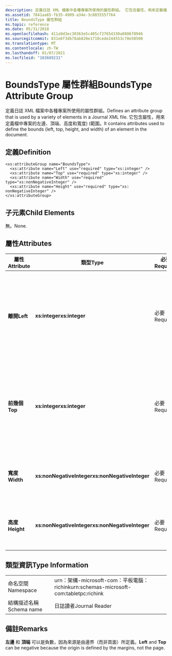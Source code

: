 ```yaml
---
description: 定義日誌 XML 檔案中各種專案所使用的屬性群組。 它包含屬性，用來定義檔中專案的左邊、頂端、高度和寬度)  (範圍。
ms.assetid: 7841aa65-fb35-4909-a34e-3c883555f764
title: BoundsType 屬性群組
ms.topic: reference
ms.date: 05/31/2018
ms.openlocfilehash: 411a9d3ec30363e5c405cf27654330a0886f8946
ms.sourcegitcommit: 831e8f3db78ab820e1710cede244553c70e50500
ms.translationtype: MT
ms.contentlocale: zh-TW
ms.lasthandoff: 01/07/2021
ms.locfileid: "103689231"
---
```

# <a name="boundstype-attribute-group"></a><span data-ttu-id="d9694-104">BoundsType 屬性群組</span><span class="sxs-lookup"><span data-stu-id="d9694-104">BoundsType Attribute Group</span></span>

<span data-ttu-id="d9694-105">定義日誌 XML 檔案中各種專案所使用的屬性群組。</span><span class="sxs-lookup"><span data-stu-id="d9694-105">Defines an attribute group that is used by a variety of elements in a Journal XML file.</span></span> <span data-ttu-id="d9694-106">它包含屬性，用來定義檔中專案的左邊、頂端、高度和寬度)  (範圍。</span><span class="sxs-lookup"><span data-stu-id="d9694-106">It contains attributes used to define the bounds (left, top, height, and width) of an element in the document.</span></span>

## <a name="definition"></a><span data-ttu-id="d9694-107">定義</span><span class="sxs-lookup"><span data-stu-id="d9694-107">Definition</span></span>

``` syntax
<xs:attributeGroup name="BoundsType">
  <xs:attribute name="Left" use="required" type="xs:integer" />
  <xs:attribute name="Top" use="required" type="xs:integer" />
  <xs:attribute name="Width" use="required" type="xs:nonNegativeInteger" />
  <xs:attribute name="Height" use="required" type="xs: nonNegativeInteger" />
</xs:attributeGroup>
```

## <a name="child-elements"></a><span data-ttu-id="d9694-108">子元素</span><span class="sxs-lookup"><span data-stu-id="d9694-108">Child Elements</span></span>

<span data-ttu-id="d9694-109">無。</span><span class="sxs-lookup"><span data-stu-id="d9694-109">None.</span></span>

## <a name="attributes"></a><span data-ttu-id="d9694-110">屬性</span><span class="sxs-lookup"><span data-stu-id="d9694-110">Attributes</span></span>



| <span data-ttu-id="d9694-111">屬性</span><span class="sxs-lookup"><span data-stu-id="d9694-111">Attribute</span></span>  | <span data-ttu-id="d9694-112">類型</span><span class="sxs-lookup"><span data-stu-id="d9694-112">Type</span></span>                      | <span data-ttu-id="d9694-113">必要</span><span class="sxs-lookup"><span data-stu-id="d9694-113">Required</span></span> | <span data-ttu-id="d9694-114">描述</span><span class="sxs-lookup"><span data-stu-id="d9694-114">Description</span></span>                                                                                        | <span data-ttu-id="d9694-115">PossibleValues</span><span class="sxs-lookup"><span data-stu-id="d9694-115">PossibleValues</span></span>                       |
|------------|---------------------------|----------|----------------------------------------------------------------------------------------------------|--------------------------------------|
| <span data-ttu-id="d9694-116">**離開**</span><span class="sxs-lookup"><span data-stu-id="d9694-116">**Left**</span></span>   | <span data-ttu-id="d9694-117">**xs:integer**</span><span class="sxs-lookup"><span data-stu-id="d9694-117">**xs:integer**</span></span>            | <span data-ttu-id="d9694-118">必要</span><span class="sxs-lookup"><span data-stu-id="d9694-118">Required</span></span> | <span data-ttu-id="d9694-119">從原點到專案之周框方塊中最左邊點的距離。</span><span class="sxs-lookup"><span data-stu-id="d9694-119">The distance from the origin to the leftmost point in the bounding box for the element.</span></span><br/> | <span data-ttu-id="d9694-120">任何整數。</span><span class="sxs-lookup"><span data-stu-id="d9694-120">Any integer.</span></span><br/>              |
| <span data-ttu-id="d9694-121">**前幾個**</span><span class="sxs-lookup"><span data-stu-id="d9694-121">**Top**</span></span>    | <span data-ttu-id="d9694-122">**xs:integer**</span><span class="sxs-lookup"><span data-stu-id="d9694-122">**xs:integer**</span></span>            | <span data-ttu-id="d9694-123">必要</span><span class="sxs-lookup"><span data-stu-id="d9694-123">Required</span></span> | <span data-ttu-id="d9694-124">從原點到專案之周框方塊中最上方點的距離。</span><span class="sxs-lookup"><span data-stu-id="d9694-124">The distance from the origin to the topmost point in the bounding box for the element.</span></span><br/>  | <span data-ttu-id="d9694-125">任何整數。</span><span class="sxs-lookup"><span data-stu-id="d9694-125">Any integer.</span></span><br/>              |
| <span data-ttu-id="d9694-126">**寬度**</span><span class="sxs-lookup"><span data-stu-id="d9694-126">**Width**</span></span>  | <span data-ttu-id="d9694-127">**xs:nonNegativeInteger**</span><span class="sxs-lookup"><span data-stu-id="d9694-127">**xs:nonNegativeInteger**</span></span> | <span data-ttu-id="d9694-128">必要</span><span class="sxs-lookup"><span data-stu-id="d9694-128">Required</span></span> | <span data-ttu-id="d9694-129">元素周框方塊的寬度。</span><span class="sxs-lookup"><span data-stu-id="d9694-129">The width of the bounding box for the element.</span></span><br/>                                          | <span data-ttu-id="d9694-130">任何非負整數。</span><span class="sxs-lookup"><span data-stu-id="d9694-130">Any non-negative integer.</span></span><br/> |
| <span data-ttu-id="d9694-131">**高度**</span><span class="sxs-lookup"><span data-stu-id="d9694-131">**Height**</span></span> | <span data-ttu-id="d9694-132">**xs:nonNegativeInteger**</span><span class="sxs-lookup"><span data-stu-id="d9694-132">**xs:nonNegativeInteger**</span></span> | <span data-ttu-id="d9694-133">必要</span><span class="sxs-lookup"><span data-stu-id="d9694-133">Required</span></span> | <span data-ttu-id="d9694-134">元素周框方塊的高度。</span><span class="sxs-lookup"><span data-stu-id="d9694-134">The height of the bounding box for the element.</span></span><br/>                                         | <span data-ttu-id="d9694-135">任何非負整數。</span><span class="sxs-lookup"><span data-stu-id="d9694-135">Any non-negative integer.</span></span><br/> |



 

## <a name="type-information"></a><span data-ttu-id="d9694-136">類型資訊</span><span class="sxs-lookup"><span data-stu-id="d9694-136">Type Information</span></span>



|             |                                            |
|-------------|--------------------------------------------|
| <span data-ttu-id="d9694-137">命名空間</span><span class="sxs-lookup"><span data-stu-id="d9694-137">Namespace</span></span>   | <span data-ttu-id="d9694-138">urn：架構-microsoft-com：平板電腦： richink</span><span class="sxs-lookup"><span data-stu-id="d9694-138">urn:schemas-microsoft-com:tabletpc:richink</span></span> |
| <span data-ttu-id="d9694-139">結構描述名稱</span><span class="sxs-lookup"><span data-stu-id="d9694-139">Schema name</span></span> | <span data-ttu-id="d9694-140">日誌讀者</span><span class="sxs-lookup"><span data-stu-id="d9694-140">Journal Reader</span></span>                             |



 

## <a name="remarks"></a><span data-ttu-id="d9694-141">備註</span><span class="sxs-lookup"><span data-stu-id="d9694-141">Remarks</span></span>

<span data-ttu-id="d9694-142">**左邊** 和 **頂端** 可以是負數，因為來源是由邊界（而非頁面）所定義。</span><span class="sxs-lookup"><span data-stu-id="d9694-142">**Left** and **Top** can be negative because the origin is defined by the margins, not the page.</span></span>

 

 




